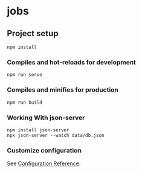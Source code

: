 # jobs

## Project setup
```
npm install
```

### Compiles and hot-reloads for development
```
npm run serve
```

### Compiles and minifies for production
```
npm run build
```
### Working With json-server
```
npm install json-server
npx json-server --watch data/db.json
```

### Customize configuration
See [Configuration Reference](https://cli.vuejs.org/config/).
